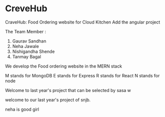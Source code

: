 # CreveHub
CraveHub: Food Ordering website for Cloud Kitchen
Add the angular project

The Team Member :
1. Gaurav Sandhan
2. Neha Jawale
3. Nishigandha Shende
4. Tanmay Bagal

We develop the Food ordering website in the MERN stack 

M stands for MongoDB
E stands for Express
R stands for React
N stands for node

Welcome to last year's project 
that can be selected by sasa 
w

welcome to our last year's project of snjb.

neha is good girl
